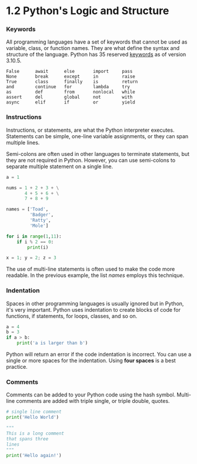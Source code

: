 # 1.2 Python's Logic and Structure

### Keywords

All programming languages have a set of keywords that cannot be used as variable, class, or function names. They are what define the syntax and structure of the language. Python has 35 reserved [keywords](https://docs.python.org/3/reference/lexical\_analysis.html#keywords) as of version 3.10.5.&#x20;

```
False      await      else       import     pass
None       break      except     in         raise
True       class      finally    is         return
and        continue   for        lambda     try
as         def        from       nonlocal   while
assert     del        global     not        with
async      elif       if         or         yield
```

### Instructions

Instructions, or statements, are what the Python interpreter executes. Statements can be simple, one-line variable assignments, or they can span multiple lines.

Semi-colons are often used in other languages to terminate statements, but they are not required in Python. However, you can use semi-colons to separate multiple statement on a single line.

```python
a = 1

nums = 1 + 2 + 3 + \
       4 + 5 + 6 + \
       7 + 8 + 9

names = ['Toad',
         'Badger',
         'Ratty',
         'Mole']

for i in range(1,11):
    if i % 2 == 0:
        print(i)

x = 1; y = 2; z = 3
```

The use of multi-line statements is often used to make the code more readable. In the previous example, the list _names_ employs this technique.

### Indentation

Spaces in other programming languages is usually ignored but in Python, it's very important. Python uses indentation to create blocks of code for functions, if statements, for loops, classes, and so on.&#x20;

```python
a = 4
b = 3
if a > b:
    print('a is larger than b')
```

Python will return an error if the code indentation is incorrect. You can use a single or more spaces for the indentation. Using **four spaces** is a best practice.

### Comments

Comments can be added to your Python code using the hash symbol. Multi-line comments are added with triple single, or triple double, quotes.

```python
# single line comment
print('Hello World')

"""
This is a long comment
that spans three
lines
"""
print('Hello again!')
```
